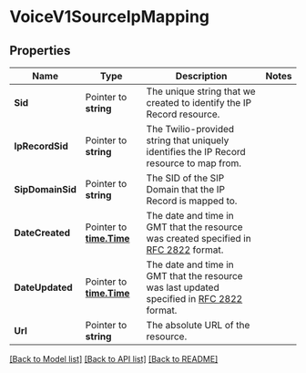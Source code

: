 # VoiceV1SourceIpMapping

## Properties

Name | Type | Description | Notes
------------ | ------------- | ------------- | -------------
**Sid** | Pointer to **string** | The unique string that we created to identify the IP Record resource. |
**IpRecordSid** | Pointer to **string** | The Twilio-provided string that uniquely identifies the IP Record resource to map from. |
**SipDomainSid** | Pointer to **string** | The SID of the SIP Domain that the IP Record is mapped to. |
**DateCreated** | Pointer to [**time.Time**](time.Time.md) | The date and time in GMT that the resource was created specified in [RFC 2822](https://www.ietf.org/rfc/rfc2822.txt) format. |
**DateUpdated** | Pointer to [**time.Time**](time.Time.md) | The date and time in GMT that the resource was last updated specified in [RFC 2822](https://www.ietf.org/rfc/rfc2822.txt) format. |
**Url** | Pointer to **string** | The absolute URL of the resource. |

[[Back to Model list]](../README.md#documentation-for-models) [[Back to API list]](../README.md#documentation-for-api-endpoints) [[Back to README]](../README.md)


